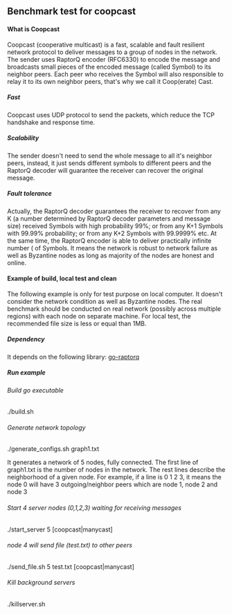 ## Benchmark test for coopcast

#### What is Coopcast
Coopcast (cooperative multicast) is a fast, scalable and fault resilient network protocol to deliver messages to a group of nodes in the network. 
The sender uses RaptorQ encoder (RFC6330) to encode the message and broadcasts small pieces of the encoded message (called Symbol) to its neighbor peers. Each peer who receives the Symbol will also responsible to relay it to its own neighbor peers, that's why we call it Coop(erate) Cast. 

##### Fast
Coopcast uses UDP protocol to send the packets, which reduce the TCP handshake and response time.

##### Scalability
The sender doesn't need to send the whole message to all it's neighbor peers, instead, it just sends different symbols to different peers and the RaptorQ decoder will guarantee the receiver can recover the original message. 


##### Fault tolerance
Actually, the RaptorQ decoder guarantees the receiver to recover from any K (a number determined by RaptorQ decoder parameters and message size) received Symbols with high probability 99%; or from any K+1 Symbols with 99.99% probability; or from any K+2 Symbols with 99.9999% etc.
At the same time, the RaptorQ encoder is able to deliver practically infinite number ( of Symbols. It means the network is robust to network failure as well as Byzantine nodes as long as majority of the nodes are honest and online.


#### Example of build, local test and clean
The following example is only for test purpose on local computer. It doesn't consider the network condition as well as Byzantine nodes. The real benchmark should be conducted on real network (possibly across multiple regions) with each node on separate machine. For local test, the recommended file size is less or equal than 1MB. 

##### Dependency
It depends on the following library:
[go-raptorq](https://github.com/harmony-one/go-raptorq)


##### Run example
###### Build go executable
./build.sh

###### Generate network topology 
./generate_configs.sh  graph1.txt

It generates a network of 5 nodes, fully connected. The first line of graph1.txt is the number of nodes in the network. The rest lines describe the neighborhood of a given node. For example, if a line is 0 1 2 3, it means the node 0 will have 3 outgoing/neighbor peers which are node 1, node 2 and node 3

###### Start 4 server nodes (0,1,2,3) waiting for receiving messages
./start_server 5  [coopcast|manycast]

###### node 4 will send file (test.txt) to other peers
./send_file.sh 5 test.txt [coopcast|manycast]

###### Kill background servers
./killserver.sh




